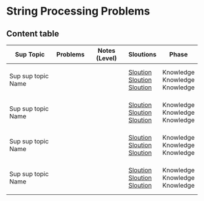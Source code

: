 
# String Processing Problems
## Content table



Sup Topic    | Problems | Notes (Level)| Sloutions| Phase
-------------| -------------   |-------------| -------------|-------------
Sup sup topic Name| []()<br>  []()<br>  []()<br>  []()<br> | |[Sloution]()<br> [Sloution]()<br> [Sloution]()<br> | Knowledge<br> Knowledge<br> Knowledge<br>| 
Sup sup topic Name| []()<br>  []()<br>  []()<br>  []()<br> | |[Sloution]()<br> [Sloution]()<br> [Sloution]()<br> | Knowledge<br> Knowledge<br> Knowledge<br>| 
Sup sup topic Name| []()<br>  []()<br>  []()<br>  []()<br> | |[Sloution]()<br> [Sloution]()<br> [Sloution]()<br> | Knowledge<br> Knowledge<br> Knowledge<br>| 
Sup sup topic Name| []()<br>  []()<br>  []()<br>  []()<br> | |[Sloution]()<br> [Sloution]()<br> [Sloution]()<br> | Knowledge<br> Knowledge<br> Knowledge<br>| 
